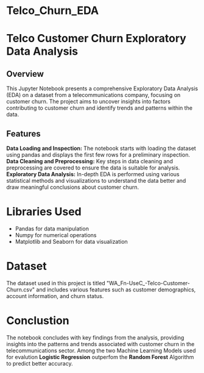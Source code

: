 # Telco_Churn_EDA

# Telco Customer Churn Exploratory Data Analysis

## Overview
This Jupyter Notebook presents a comprehensive Exploratory Data Analysis (EDA) on a dataset from a telecommunications company, focusing on customer churn. The project aims to uncover insights into factors contributing to customer churn and identify trends and patterns within the data.

## Features
__Data Loading and Inspection:__ The notebook starts with loading the dataset using pandas and displays the first few rows for a preliminary inspection.
__Data Cleaning and Preprocessing:__ Key steps in data cleaning and preprocessing are covered to ensure the data is suitable for analysis.
__Exploratory Data Analysis:__ In-depth EDA is performed using various statistical methods and visualizations to understand the data better and draw meaningful conclusions about customer churn.

# Libraries Used
* Pandas for data manipulation
* Numpy for numerical operations
* Matplotlib and Seaborn for data visualization

# Dataset
The dataset used in this project is titled "WA_Fn-UseC_-Telco-Customer-Churn.csv" and includes various features such as customer demographics, account information, and churn status.

# Conclustion 
The notebook concludes with key findings from the analysis, providing insights into the patterns and trends associated with customer churn in the telecommunications sector.
Among the two Machine Learning Models used for evalution __Logistic Regression__ outperfom the __Random Forest__ Algorithm to predict better accuracy.
